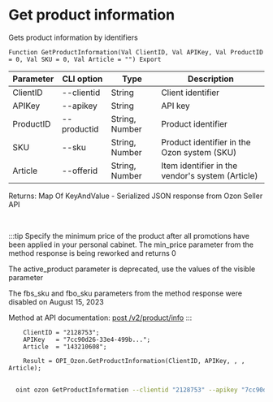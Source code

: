 ﻿---
sidebar_position: 2
---

# Get product information
 Gets product information by identifiers



`Function GetProductInformation(Val ClientID, Val APIKey, Val ProductID = 0, Val SKU = 0, Val Article = "") Export`

  | Parameter | CLI option | Type | Description |
  |-|-|-|-|
  | ClientID | --clientid | String | Client identifier |
  | APIKey | --apikey | String | API key |
  | ProductID | --productid | String, Number | Product identifier |
  | SKU | --sku | String, Number | Product identifier in the Ozon system (SKU) |
  | Article | --offerid | String, Number | Item identifier in the vendor's system (Article) |

  
  Returns:  Map Of KeyAndValue - Serialized JSON response from Ozon Seller API

<br/>

:::tip
Specify the minimum price of the product after all promotions have been applied in your personal cabinet. The min_price parameter from the method response is being reworked and returns 0

 The active_product parameter is deprecated, use the values of the visible parameter

 The fbs_sku and fbo_sku parameters from the method response were disabled on August 15, 2023

 Method at API documentation: [post /v2/product/info](https://docs.ozon.ru/api/seller/#operation/ProductAPI_GetProductInfoV2)
:::
<br/>


```bsl title="Code example"
    ClientID = "2128753";
    APIKey   = "7cc90d26-33e4-499b...";
    Article  = "143210608";

    Result = OPI_Ozon.GetProductInformation(ClientID, APIKey, , , Article);
```



```sh title="CLI command example"
    
  oint ozon GetProductInformation --clientid "2128753" --apikey "7cc90d26-33e4-499b..." --productid %productid% --sku %sku% --offerid %offerid%

```

```json title="Result"

```

